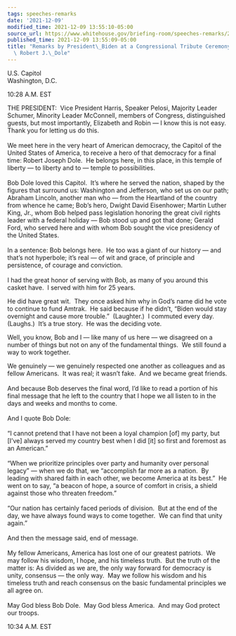 ```yaml
---
tags: speeches-remarks
date: '2021-12-09'
modified_time: 2021-12-09 13:55:10-05:00
source_url: https://www.whitehouse.gov/briefing-room/speeches-remarks/2021/12/09/remarks-by-president-biden-at-a-congressional-tribute-ceremony-for-senator-robert-j-dole/
published_time: 2021-12-09 13:55:09-05:00
title: "Remarks by President\_Biden at a Congressional Tribute Ceremony for Senator\
  \ Robert J.\_Dole"
---
```

 
U.S. Capitol  
Washington, D.C.

10:28 A.M. EST

THE PRESIDENT:  Vice President Harris, Speaker Pelosi, Majority Leader
Schumer, Minority Leader McConnell, members of Congress, distinguished
guests, but most importantly, Elizabeth and Robin — I know this is not
easy.  Thank you for letting us do this.  
   
We meet here in the very heart of American democracy, the Capitol of the
United States of America, to receive a hero of that democracy for a
final time: Robert Joseph Dole.  He belongs here, in this place, in this
temple of liberty — to liberty and to — temple to possibilities.  
   
Bob Dole loved this Capitol.  It’s where he served the nation, shaped by
the figures that surround us: Washington and Jefferson, who set us on
our path; Abraham Lincoln, another man who — from the Heartland of the
country from whence he came; Bob’s hero, Dwight David Eisenhower; Martin
Luther King, Jr., whom Bob helped pass legislation honoring the great
civil rights leader with a federal holiday — Bob stood up and got that
done; Gerald Ford, who served here and with whom Bob sought the vice
presidency of the United States.  
   
In a sentence: Bob belongs here.  He too was a giant of our history —
and that’s not hyperbole; it’s real — of wit and grace, of principle and
persistence, of courage and conviction.  
   
I had the great honor of serving with Bob, as many of you around this
casket have.  I served with him for 25 years. 

He did have great wit.  They once asked him why in God’s name did he
vote to continue to fund Amtrak.  He said because if he didn’t, “Biden
would stay overnight and cause more trouble.”  (Laughter.)  I commuted
every day.  (Laughs.)  It’s a true story.  He was the deciding vote.

Well, you know, Bob and I — like many of us here — we disagreed on a
number of things but not on any of the fundamental things.  We still
found a way to work together.

We genuinely — we genuinely respected one another as colleagues and as
fellow Americans.  It was real; it wasn’t fake.  And we became great
friends.  
   
And because Bob deserves the final word, I’d like to read a portion of
his final message that he left to the country that I hope we all listen
to in the days and weeks and months to come.   
   
And I quote Bob Dole:  
   
“I cannot pretend that I have not been a loyal champion \[of\] my party,
but \[I’ve\] always served my country best when I did \[it\] so first
and foremost as an American.”  
   
“When we prioritize principles over party and humanity over personal
legacy” — when we do that, we “accomplish far more as a nation.  By
leading with shared faith in each other, we become America at its
best.”  He went on to say, “a beacon of hope, a source of comfort in
crisis, a shield against those who threaten freedom.”   
   
“Our nation has certainly faced periods of division.  But at the end of
the day, we have always found ways to come together.  We can find that
unity again.”  
   
And then the message said, end of message.  
   
My fellow Americans, America has lost one of our greatest patriots.  We
may follow his wisdom, I hope, and his timeless truth.  But the truth of
the matter is: As divided as we are, the only way forward for democracy
is unity, consensus — the only way.  May we follow his wisdom and his
timeless truth and reach consensus on the basic fundamental principles
we all agree on.     
   
May God bless Bob Dole.  May God bless America.  And may God protect our
troops.

10:34 A.M. EST
